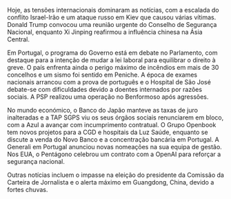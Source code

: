 Hoje, as tensões internacionais dominaram as notícias, com a escalada do conflito Israel-Irão e um ataque russo em Kiev que causou várias vítimas. Donald Trump convocou uma reunião urgente do Conselho de Segurança Nacional, enquanto Xi Jinping reafirmou a influência chinesa na Ásia Central.

Em Portugal, o programa do Governo está em debate no Parlamento, com destaque para a intenção de mudar a lei laboral para equilibrar o direito à greve. O país enfrenta ainda o perigo máximo de incêndios em mais de 30 concelhos e um sismo foi sentido em Peniche. A época de exames nacionais arrancou com a prova de português e o Hospital de São José debate-se com dificuldades devido a doentes internados por razões sociais. A PSP realizou uma operação no Benformoso após agressões.

No mundo económico, o Banco do Japão manteve as taxas de juro inalteradas e a TAP SGPS viu os seus órgãos sociais renunciarem em bloco, com a Azul a avançar com incumprimento contratual. O Grupo Openbook tem novos projetos para a CGD e hospitais da Luz Saúde, enquanto se discute a venda do Novo Banco e a concentração bancária em Portugal. A Generali em Portugal anunciou novas nomeações na sua equipa de gestão. Nos EUA, o Pentágono celebrou um contrato com a OpenAI para reforçar a segurança nacional.

Outras notícias incluem o impasse na eleição do presidente da Comissão da Carteira de Jornalista e o alerta máximo em Guangdong, China, devido a fortes chuvas.
